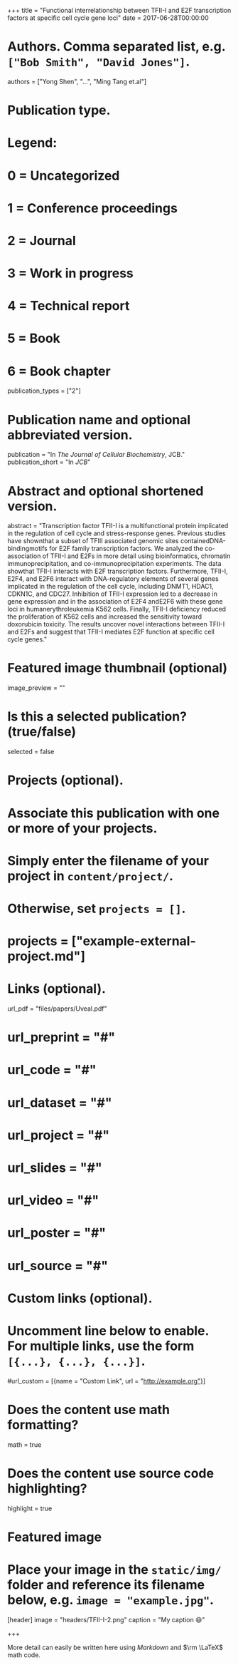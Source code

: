 +++
title = "Functional interrelationship between TFII-I and E2F transcription factors at specific cell cycle gene loci"
date = 2017-06-28T00:00:00

# Authors. Comma separated list, e.g. `["Bob Smith", "David Jones"]`.
authors = ["Yong Shen", "...", "Ming Tang et.al"]

# Publication type.
# Legend:
# 0 = Uncategorized
# 1 = Conference proceedings
# 2 = Journal
# 3 = Work in progress
# 4 = Technical report
# 5 = Book
# 6 = Book chapter
publication_types = ["2"]

# Publication name and optional abbreviated version.
publication = "In *The Journal of Cellular Biochemistry*, JCB."
publication_short = "In *JCB*"

# Abstract and optional shortened version.
abstract = "Transcription factor TFII-I is a multifunctional protein implicated in the regulation of cell cycle and stress-response genes. Previous studies have shownthat a subset of TFIII associated genomic sites containedDNA-bindingmotifs for E2F family transcription factors. We analyzed the co-association of TFII-I and E2Fs in more detail using bioinformatics, chromatin immunoprecipitation, and co-immunoprecipitation experiments. The data showthat TFII-I interacts with E2F transcription factors. Furthermore, TFII-I, E2F4, and E2F6 interact with DNA-regulatory elements of several genes implicated in the regulation of the cell cycle, including DNMT1, HDAC1, CDKN1C, and CDC27. Inhibition of TFII-I expression led to a decrease in gene expression and in the association of E2F4 andE2F6 with these gene loci in humanerythroleukemia K562 cells. Finally, TFII-I deficiency reduced the proliferation of K562 cells and increased the sensitivity toward doxorubicin toxicity. The results uncover novel interactions between TFII-I and E2Fs and suggest that TFII-I mediates E2F function at specific cell cycle genes."

# Featured image thumbnail (optional)
image_preview = ""

# Is this a selected publication? (true/false)
selected = false

# Projects (optional).
#   Associate this publication with one or more of your projects.
#   Simply enter the filename of your project in `content/project/`.
#   Otherwise, set `projects = []`.
# projects = ["example-external-project.md"]

# Links (optional).
url_pdf = "files/papers/Uveal.pdf"
# url_preprint = "#"
# url_code = "#"
# url_dataset = "#"
# url_project = "#"
# url_slides = "#"
# url_video = "#"
# url_poster = "#"
# url_source = "#"

# Custom links (optional).
#   Uncomment line below to enable. For multiple links, use the form `[{...}, {...}, {...}]`.
#url_custom = [{name = "Custom Link", url = "http://example.org"}]

# Does the content use math formatting?
math = true

# Does the content use source code highlighting?
highlight = true

# Featured image
# Place your image in the `static/img/` folder and reference its filename below, e.g. `image = "example.jpg"`.
[header]
image = "headers/TFII-I-2.png"
caption = "My caption :smile:"

+++

More detail can easily be written here using *Markdown* and $\rm \LaTeX$ math code.
